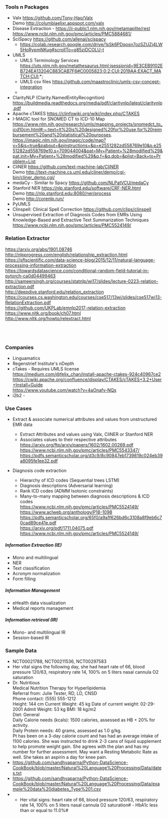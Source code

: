 ### Tools n Packages
* Valx https://github.com/Tony-Hao/Valx </br>
Demo http://columbiaelixr.appspot.com/valx </br>
* Disease Extraction - https://ii-public1.nlm.nih.gov/metamaplite/rest https://www.ncbi.nlm.nih.gov/pmc/articles/PMC5884681/
* SciSpacy https://github.com/allenai/scispacy </br>
  * https://colab.research.google.com/drive/1sSk6PDqosn7ozSZUZj4LW5HoRypmNKug#scrollTo=q85ziDCOLU-t
* UMLS 
  * UMLS Terminology Services https://uts.nlm.nih.gov/metathesaurus.html;jsessionid=9E3CEB9102EB724EA13204C883CAB7F6#C0005823;0;2;CUI;2019AA;EXACT_MATCH;CUI;*;
  * UMLS csv files https://github.com/maastroclinic/umls-csv-concept-integration
  * 
* ClarityNLP (Clarity.NamedEntityRecognition) https://buildmedia.readthedocs.org/media/pdf/claritynlp/latest/claritynlp.pdf </br>
* Apache cTAKES https://clinfowiki.org/wiki/index.php/CTAKES </br>
* I-MAGIC tool for SNOMED CT to ICD-10 Map https://www.nlm.nih.gov/research/umls/mapping_projects/snomedct_to_icd10cm.html#:~:text=It%20is%20designed%20for%20use,for%20reimbursement%20and%20statistical%20purposes. </br>
https://imagic.nlm.nih.gov/imagic/code/map?v=5&js=true&pabout=&pinstructions=&p=e2551282zd558769e10&p.e2551282zd558769e10.s=709044004&pat=My+Patient+%28modified%29&pat.init=My+Patient+%28modified%29&q.f=&q.dob=&plist=Back+to+Problem+List
* CliNER https://github.com/text-machine-lab/CliNER </br>
Demo http://text-machine.cs.uml.edu/cliner/demo/cgi-bin/cliner_demo.cgi/ </br>
* medaCy - Similar to Spacy https://github.com/NLPatVCU/medaCy </br>
* Stanford NER https://nlp.stanford.edu/software/CRF-NER.html </br>
Demo http://nlp.stanford.edu:8080/ner/process </br>
Demo http://corenlp.run/ </br>
* PyUMLS </br>
* Clinspell: Clinical Spell Correction https://github.com/clips/clinspell </br>
* Unsupervised Extraction of Diagnosis Codes from EMRs Using Knowledge-Based and Extractive Text Summarization Techniques https://www.ncbi.nlm.nih.gov/pmc/articles/PMC5524149/

### Relation Extractor
https://arxiv.org/abs/1901.08746 </br>
http://nlpprogress.com/english/relationship_extraction.html </br>
https://sflscientific.com/data-science-blog/2015/12/11/natural-language-processing-information-extraction </br>
https://towardsdatascience.com/conditional-random-field-tutorial-in-pytorch-ca0d04499463 </br>
http://sameersingh.org/courses/statnlp/wi17/slides/lecture-0223-relation-extraction.pdf </br>
http://deepdive.stanford.edu/relation_extraction </br>
https://courses.cs.washington.edu/courses/cse517/13wi/slides/cse517wi13-RelationExtraction.pdf </br>
https://github.com/UKPLab/emnlp2017-relation-extraction </br>
https://www.nltk.org/book/ch07.html </br>
http://www.nltk.org/howto/relextract.html </br>
 </br>
 </br>
 </br>


### Companies ###
* Linguamatics
* Regenstrief Institute's nDepth
* cTakes - Requires UMLS license
https://medium.com/@felix_chan/install-apache-ctakes-924c40967ce2 </br>
https://cwiki.apache.org/confluence/display/CTAKES/cTAKES+3.2+User+Install+Guide </br>
https://www.youtube.com/watch?v=4aOnafv-NQs </br>
* i2b2 - 


### Use Cases 
* Extract & associate numerical attributes and values from unstructured EMR data
  * Extract Attributes and values using Valx, CliNER or Stanford NER
  * Associates values to their respective attributes </br>
https://arxiv.org/ftp/arxiv/papers/1602/1602.00269.pdf </br>
https://www.ncbi.nlm.nih.gov/pmc/articles/PMC5543347/ </br>
https://pdfs.semanticscholar.org/d3c9/8c90847eb1739819c024eb39a8095fe1ee32.pdf </br>

* Diagnosis code extraction 
  * Hierarchy of ICD codes (Sequential trees LSTM)
  * Diagnosis descriptions (Adversarial learning)
  * Rank ICD codes (ADMM Isotonic constraints)
  * Many-to-many mapping between diagnosis descriptions & ICD codes </br>
https://www.ncbi.nlm.nih.gov/pmc/articles/PMC5524149/ </br>
https://www.aclweb.org/anthology/P18-1098 </br>
https://pdfs.semanticscholar.org/65f0/a9a1f626bd6c3108a8f9eb6c70cad89ce41e.pdf </br>
https://arxiv.org/pdf/1711.04075.pdf </br>
https://www.ncbi.nlm.nih.gov/pmc/articles/PMC5524149/ </br>

##### Information Extraction (IE)
* Mono and multilingual  
* NER
* Text classification
* Acronym normalization
* Form filling

##### Information Management
* eHealth data visualization
* Medical reports management

##### Information retrieval (IR)
* Mono- and multilingual IR
* Session-based IR


### Sample Data
* NCT00021788, NCT00211536, NCT00297583
* Her vital signs the following day, she had heart rate of 66, blood pressure 120/63, respiratory rate 14, 100% on 5 liters nasal cannula O2 saturation
* Dr. Nutritious </br>
  Medical Nutrition Therapy for Hyperlipidemia </br>
  Referral from: Julie Tester, RD, LD, CNSD </br>
  Phone contact: (555) 555-1212 </br>
  Height: 144 cm   Current Weight: 45 kg   Date of current weight: 02-29-2001   Admit Weight:  53 kg   BMI: 18 kg/m2 </br>
  Diet: General </br>
  Daily Calorie needs (kcals): 1500 calories, assessed as HB + 20% for activity. </br>
  Daily Protein needs: 40 grams,  assessed as 1.0 g/kg. </br>
  Pt has been on a 3-day calorie count and has had an average intake of 1100 calories.  She was instructed to drink 2-3 cans of liquid supplement to help promote weight gain.  She agrees with the plan and has my number for further assessment. May want a Resting Metabolic Rate as well. She takes an aspirin a day for knee pain. </br>
* https://github.com/sandhyaparna/Python-DataScience-CookBook/blob/master/Natural%20Language%20Processing/Data/dates.txt
* https://github.com/sandhyaparna/Python-DataScience-CookBook/blob/master/Natural%20Language%20Processing/Data/example%20data%20diabetes_Type%201.csv
* - Her vital signs: heart rate of 66, blood pressure 120/63, respiratory rate 14, 100% on 5 liters nasal cannula O2 saturation#  - HbA1c less than or equal to 11.0%#







